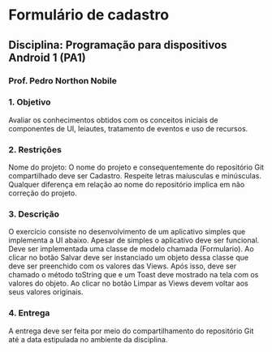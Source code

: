 # Formulário de cadastro

## Disciplina: Programação para dispositivos Android 1 (PA1)
### Prof. Pedro Northon Nobile


### 1. Objetivo

Avaliar os conhecimentos obtidos com os conceitos iniciais de componentes de UI, leiautes,
tratamento de eventos e uso de recursos.

### 2. Restrições

Nome do projeto: O nome do projeto e consequentemente do repositório Git compartilhado
deve ser Cadastro. Respeite letras maíusculas e minúsculas. Qualquer diferença em relação
ao nome do repositório implica em não correção do projeto.

### 3. Descrição

O exercício consiste no desenvolvimento de um aplicativo simples que implementa a UI
abaixo. Apesar de simples o aplicativo deve ser funcional. Deve ser implementada uma
classe de modelo chamada (Formulario). Ao clicar no botão Salvar deve ser instanciado um
objeto dessa classe que deve ser preenchido com os valores das Views. Após isso, deve ser
chamado o método toString que e um Toast deve mostrado na tela com os valores do objeto.
Ao clicar no botão Limpar as Views devem voltar aos seus valores originais.

### 4. Entrega

A entrega deve ser feita por meio do compartilhamento do repositório Git até a data
estipulada no ambiente da disciplina.
